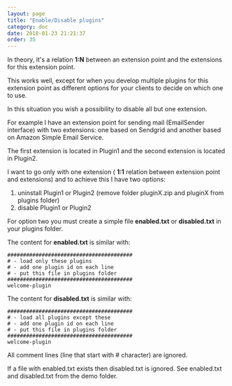 ```yaml
---
layout: page
title: "Enable/Disable plugins"
category: doc
date: 2018-01-23 21:21:37
order: 35
---
```


In theory, it's a relation **1:N** between an extension point and the extensions for this extension point.

This works well, except for when you develop multiple plugins for this extension point as different options for your clients to decide on which one to use.

In this situation you wish a possibility to disable all but one extension.

For example I have an extension point for sending mail (EmailSender interface) with two extensions: one based on Sendgrid and another
based on Amazon Simple Email Service.

The first extension is located in Plugin1 and the second extension is located in Plugin2.

I want to go only with one extension ( **1:1** relation between extension point and extensions) and to achieve this I have two options:

1) uninstall Plugin1 or Plugin2 (remove folder pluginX.zip and pluginX from plugins folder)    
2) disable Plugin1 or Plugin2

For option two you must create a simple file **enabled.txt** or **disabled.txt** in your plugins folder.

The content for **enabled.txt** is similar with:

```
########################################
# - load only these plugins
# - add one plugin id on each line
# - put this file in plugins folder
########################################
welcome-plugin
```

The content for **disabled.txt** is similar with:

```
########################################
# - load all plugins except these
# - add one plugin id on each line
# - put this file in plugins folder
########################################
welcome-plugin
```

All comment lines (line that start with # character) are ignored.

If a file with enabled.txt exists then disabled.txt is ignored. See enabled.txt and disabled.txt from the demo folder.
